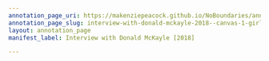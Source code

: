 ```yaml
---
annotation_page_uri: https://makenziepeacock.github.io/NoBoundaries/annotations/interview-with-donald-mckayle-2018--canvas-1-girl.json
annotation_page_slug: interview-with-donald-mckayle-2018--canvas-1-girl
layout: annotation_page
manifest_label: Interview with Donald McKayle [2018]

---
```

